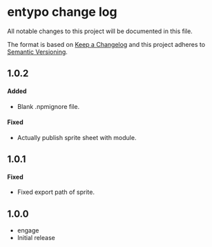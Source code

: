 # entypo change log

All notable changes to this project will be documented in this file.

The format is based on [Keep a Changelog](http://keepachangelog.com/)
and this project adheres to [Semantic Versioning](http://semver.org/).

## 1.0.2

#### Added

- Blank .npmignore file.

#### Fixed

- Actually publish sprite sheet with module.

## 1.0.1

#### Fixed

- Fixed export path of sprite.

## 1.0.0

* engage
* Initial release
